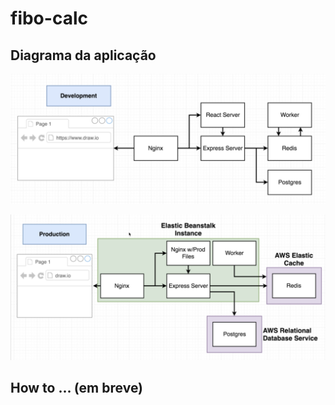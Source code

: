 # fibo-calc

## Diagrama da aplicação

![Diagrama da aplicação desenvolvimento](https://github.com/claytonnog/fibo-calc/blob/master/Screenshot%20from%202020-05-22%2013-27-56.png)

![Diagrama da aplicação produção](https://github.com/claytonnog/fibo-calc/blob/master/production.png)

## How to ... (em breve)